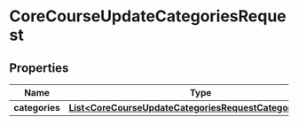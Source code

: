

# CoreCourseUpdateCategoriesRequest


## Properties

| Name | Type | Description | Notes |
|------------ | ------------- | ------------- | -------------|
|**categories** | [**List&lt;CoreCourseUpdateCategoriesRequestCategoriesInner&gt;**](CoreCourseUpdateCategoriesRequestCategoriesInner.md) |  |  |



